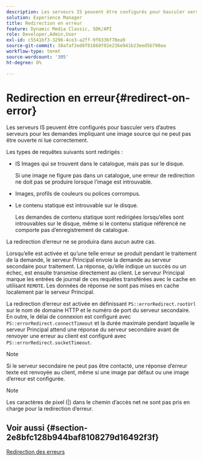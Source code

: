 ```yaml
---
description: Les serveurs IS peuvent être configurés pour basculer vers d’autres serveurs pour les demandes impliquant une image source qui ne peut pas être ouverte ni lue correctement.
solution: Experience Manager
title: Redirection en erreur
feature: Dynamic Media Classic, SDK/API
role: Developer,Admin,User
exl-id: c5541bf3-3296-4ce3-a2ff-9f6336f78ea9
source-git-commit: 38afaf2ed0f01868f02e236e941b23eed5b790aa
workflow-type: tm+mt
source-wordcount: '305'
ht-degree: 0%

---
```


# Redirection en erreur{#redirect-on-error}

Les serveurs IS peuvent être configurés pour basculer vers d’autres serveurs pour les demandes impliquant une image source qui ne peut pas être ouverte ni lue correctement.

Les types de requêtes suivants sont redirigés :

* IS Images qui se trouvent dans le catalogue, mais pas sur le disque.

   Si une image ne figure pas dans un catalogue, une erreur de redirection ne doit pas se produire lorsque l’image est introuvable.

* Images, profils de couleurs ou polices corrompus.
* Le contenu statique est introuvable sur le disque.

   Les demandes de contenu statique sont redirigées lorsqu’elles sont introuvables sur le disque, même si le contenu statique référencé ne comporte pas d’enregistrement de catalogue.

La redirection d’erreur ne se produira dans aucun autre cas.

Lorsqu’elle est activée et qu’une telle erreur se produit pendant le traitement de la demande, le serveur Principal envoie la demande au serveur secondaire pour traitement. La réponse, qu’elle indique un succès ou un échec, est ensuite transmise directement au client. Le serveur Principal marque les entrées de journal de ces requêtes transférées avec le cache en utilisant `REMOTE`. Les données de réponse ne sont pas mises en cache localement par le serveur Principal.

La redirection d’erreur est activée en définissant `PS::errorRedirect.rootUrl` sur le nom de domaine HTTP et le numéro de port du serveur secondaire. En outre, le délai de connexion est configuré avec `PS::errorRedirect.connectTimeout` et la durée maximale pendant laquelle le serveur Principal attend une réponse du serveur secondaire avant de renvoyer une erreur au client est configuré avec `PS::errorRedirect.socketTimeout`.

>[!NOTE]
>
>Si le serveur secondaire ne peut pas être contacté, une réponse d’erreur texte est renvoyée au client, même si une image par défaut ou une image d’erreur est configurée.

>[!NOTE]
>
>Les caractères de pixel (|) dans le chemin d’accès net ne sont pas pris en charge pour la redirection d’erreur.

## Voir aussi {#section-2e8bfc128b944baf8108279d16492f3f}

[Redirection des erreurs](../../../is-api/image-serving-api-ref/c-configuration-and-administration/c-server-settings/r-error-redirection.md#reference-268b1bf6ce1b44bb979727c6f5daf1ac)
